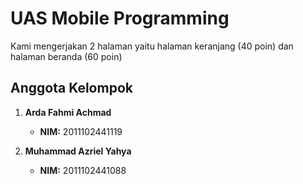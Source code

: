 # UAS Mobile Programming

Kami mengerjakan 2 halaman yaitu halaman keranjang (40 poin) dan halaman beranda (60 poin)

## Anggota Kelompok

1. **Arda Fahmi Achmad**

   - **NIM:** 2011102441119

2. **Muhammad Azriel Yahya**
   - **NIM:** 2011102441088

